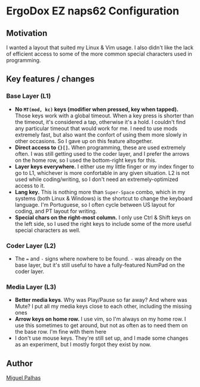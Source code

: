 # ErgoDox EZ naps62 Configuration

## Motivation

I wanted a layout that suited my Linux & Vim usage. I also didn't like the lack of efficient access to some of the more common special characters used in programming.

## Key features / changes

### Base Layer (L1)

* **No `MT(mod, kc)` keys (modifier when pressed, key when tapped).** Those keys work with a global timeout. When a key press is shorter than the timeout, it's considered a tap, otherwise it's a hold. I couldn't find any particular timeout that would work for me. I need to use mods extremely fast, but also want the confort of using them more slowly in other occasions. So I gave up on this feature altogether.
* **Direct access to `{}[]`.** When programming, these are used extremely often. I was still getting used to the coder layer, and I prefer the arrows on the home row, so I used the bottom-right keys for this.
* **Layer keys everywhere.** I either use my little finger or my index finger to go to L1, whichever is more confortable in any given situation. L2 is not used while coding/writing, so I don't need an extremely-optimized access to it.
* **Lang key.** This is nothing more than `Super-Space` combo, which in my systems (both Linux & Windows) is the shortcut to change the keyboard language. I'm Portuguese, so I often cycle between US layout for coding, and PT layout for writing.
* **Special chars on the right-most column.** I only use Ctrl & Shift keys on the left side, so I used the right keys to include some of the more useful special characters as well.

### Coder Layer (L2)

* The `=` and `-` signs where nowhere to be found. `-` was already on the base layer, but it's still useful to have a fully-featured NumPad on the coder layer.

### Media Layer (L3)

* **Better media keys**. Why was Play/Pause so far away? And where was Mute? I put all my media keys close to each other, including the missing ones
* **Arrow keys on home row.** I use vim, so I'm always on my home row. I use this sometimes to get around, but not as often as to need them on the base row. I'm fine with them here
* I don't use mouse keys. They're still set up, and I made some changes as an experiment, but I mostly forgot they exist by now.

## Author

[Miguel Palhas](https://github.com/naps62)
